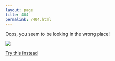 ```yaml
---
layout: page
title: 404
permalink: /404.html
---
```


Oops, you seem to be looking in the wrong place!

<div class="profile-picture-container">
    <img src="/assets/calvin.jpg" class="profile-picture" />
</div>

[Try this instead](http://www.jesselansdown.com/)
